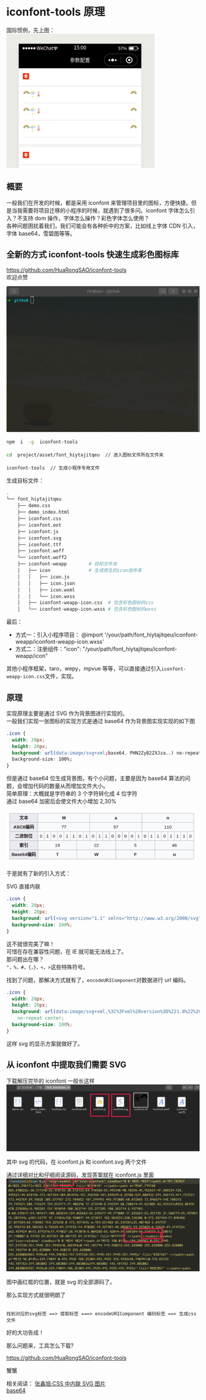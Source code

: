 # iconfont-tools 原理

国际惯例，先上图：  
![img](./asset/iconfont-tools.png)

## 概要

一般我们在开发的时候，都是采用 iconfont 来管理项目里的图标，方便快捷。但是当我需要将项目迁移的小程序的时候，就遇到了很多问。iconfont 字体怎么引入？不支持 dom 操作，字体怎么操作？彩色字体怎么使用？  
各种问题困扰着我们，我们可能会有各种折中的方案，比如线上字体 CDN 引入，字体 base64，雪碧图等等。

## 全新的方式 iconfont-tools 快速生成彩色图标库

https://github.com/HuaRongSAO/iconfont-tools  
欢迎点赞

![img](./cli.gif)

```sh
npm  i  -g  iconfont-tools

cd  project/asset/font_hiytajitqeu  // 进入图标文件所在文件夹

iconfont-tools  // 生成小程序专用文件
```

生成目标文件：

```sh
.
└── font_hiytajitqeu
    ├── demo.css
    ├── demo_index.html
    ├── iconfont.css
    ├── iconfont.eot
    ├── iconfont.js
    ├── iconfont.svg
    ├── iconfont.ttf
    ├── iconfont.woff
    └── iconfont.woff2
    ├── iconfont-weapp        # 目标文件夹
    │   ├── icon              # 生成原生的icon组件库
    │   │   ├── icon.js
    │   │   ├── icon.json
    │   │   ├── icon.wxml
    │   │   └── icon.wxss
    │   ├── iconfont-weapp-icon.css  # 包含彩色图标的css
    │   └── iconfont-weapp-icon.wxss # 包含彩色图标的wxss

```

最后：

- 方式一：引入小程序项目： @import '/your/path/font_hiytajitqeu/iconfont-weapp/iconfont-weapp-icon.wxss'
- 方式二：注册组件："icon": "/your/path/font_hiytajitqeu/iconfont-weapp/icon"

其他小程序框架，taro，wepy，mpvue 等等，可以直接通过引入`iconfont-weapp-icon.css`文件，实现。

## 原理

实现原理主要是通过 SVG 作为背景图进行实现的。  
一般我们实现一张图标的实现方式是通过 base64 作为背景图实现实现的如下图

```css
.icon {
  width: 20px;
  height: 20px;
  background: url(data:image/svg+xml;base64, PHN2ZyB2ZXJza..) no-repeat center;
  background-size: 100%;
}
```

但是通过 base64 位生成背景图，有个小问题，主要是因为 base64 算法的问题，会增加代码的数量从而增加文件大小。  
简单原理：大概就是字符串的 3 个字符转化成 4 位字符  
通过 base64 加密后会使文件大小增加 2,30%

![img](./asset/base64.png)

于是就有了新的引入方式：

SVG 直接内联

```css
.icon {
  width: 20px;
  height: 20px;
  background: url(<svg version="1.1" xmlns="http://www.w3.org/2000/svg" width="200" height="200" viewBox="0 0 200 200"><path fill="#00A5E0" d="M145.659,68.949c-5.101-5.208-13.372-5.208-18.473,0L99.479,97.233 L71.772,68.949c-5.1-5.208-13.371-5.208-18.473,0c-5.099,5.208-5.099,13.648,0,18.857l46.18,47.14l46.181-47.14 C150.759,82.598,150.759,74.157,145.659,68.949z"/></svg>') no-repeat center;
  background-size: 100%;
}
```

这不就很完美了嘛！  
可惜在存在兼容性问题，在 IE 就可能无法线上了。  
那问题出在哪？  
`"，%，#，{，}，<，>`这些特殊符号。

找到了问题，那解决方式就有了，`encodeURIComponent`对数据进行 url 编码。

```css
.icon {
  width: 20px;
  height: 20px;
  background: url(data:image/svg+xml,%3C%3Fxml%20version%3D%221.0%22%20encoding%3D%22utf-8%22%3F%3E%3Csvg%20versi...)
    no-repeat center;
  background-size: 100%;
}
```

这样 svg 的显示方案就做好了。

## 从 iconfont 中提取我们需要 SVG

下载解压完毕的 iconfont 一般长这样  
![img](./asset/font.png)

其中 svg 的代码，在 iconfont.js 和 iconfont.svg 两个文件

通过详细对比和仔细阅读源码，发现答案就在 iconfont.js 里面  
![img](./asset/svg.png)

图中画红框的位置，就是 svg 的全部源码了。

那么实现方式就很明朗了

```shell

找到对应的svg标签 ==> 提取标签 ===> encodeURIComponent 编码标签 ==> 生成css文件

```

好的大功告成！

那么问题来，工具怎么下载?

https://github.com/HuaRongSAO/iconfont-tools

蟹蟹

相关阅读：
[张鑫旭:CSS 中内联 SVG 图片](https://www.zhangxinxu.com/wordpress/2018/08/css-svg-background-image-base64-encode/)  
[base64](https://zh.wikipedia.org/wiki/Base64)
